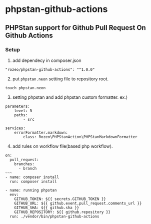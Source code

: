 # phpstan-github-actions
PHPStan support for Github Pull Request On Github Actions
----

### Setup
1. add dependecy in composer.json
```
"rozeo/phpstan-github-actions": "^1.0.0"
```
2. put `phpstan.neon` setting file to repository root.
```
touch phpstan.neon
```
3. setting phpstan and add phpstan custom formatter.
ex.)
```neon
parameters:
	level: 5
	paths:
		- src

services:
    errorFormatter.markdown:
    	class: Rozeo\PHPStanAction\PHPStanMarkdownFormatter
```
4. add rules on workflow file(based php workflow).
```
on:
  pull_request:
    branches:
      - branch
~~~
- name: composer install
  run: composer install
  
- name: running phpstan
  env:
    GITHUB_TOKEN: ${{ secrets.GITHUB_TOKEN }}
    GITHUB_URL: ${{ github.event.pull_request.comments_url }}
    GITHUB_SHA: ${{ github.sha }}
    GITHUB_REPOSITORY: ${{ github.repository }}
  run: ./vendor/bin/phpstan-github-actions
```
